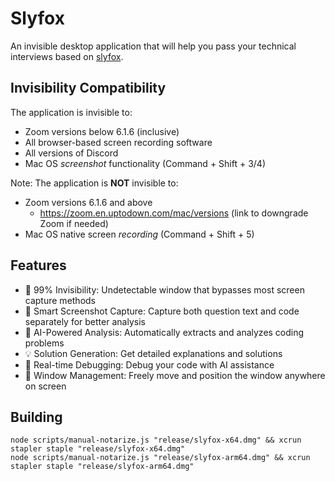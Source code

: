 # Slyfox

An invisible desktop application that will help you pass your technical interviews based on [slyfox](https://www.interviewcoder.co). 

## Invisibility Compatibility

The application is invisible to:

- Zoom versions below 6.1.6 (inclusive)
- All browser-based screen recording software
- All versions of Discord
- Mac OS _screenshot_ functionality (Command + Shift + 3/4)

Note: The application is **NOT** invisible to:

- Zoom versions 6.1.6 and above
  - https://zoom.en.uptodown.com/mac/versions (link to downgrade Zoom if needed)
- Mac OS native screen _recording_ (Command + Shift + 5)

## Features

- 🎯 99% Invisibility: Undetectable window that bypasses most screen capture methods
- 📸 Smart Screenshot Capture: Capture both question text and code separately for better analysis
- 🤖 AI-Powered Analysis: Automatically extracts and analyzes coding problems
- 💡 Solution Generation: Get detailed explanations and solutions
- 🔧 Real-time Debugging: Debug your code with AI assistance
- 🎨 Window Management: Freely move and position the window anywhere on screen

## Building

```
node scripts/manual-notarize.js "release/slyfox-x64.dmg" && xcrun stapler staple "release/slyfox-x64.dmg"
node scripts/manual-notarize.js "release/slyfox-arm64.dmg" && xcrun stapler staple "release/slyfox-arm64.dmg"
```